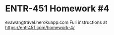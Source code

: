 # ENTR-451 Homework #4
evawangtravel.herokuapp.com 
Full instructions at https://entr451.com/homework-4/